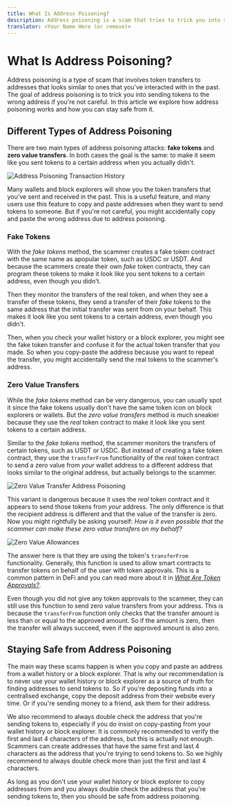 ```yaml
---
title: What Is Address Poisoning?
description: Address poisoning is a scam that tries to trick you into sending money to the wrong address. Learn how address poisoning works and how you can stay safe from it.
translator: <Your Name Here (or remove)>
---
```


# What Is Address Poisoning?

Address poisoning is a type of scam that involves token transfers to addresses that looks similar to ones that you've interacted with in the past. The goal of address poisoning is to trick you into sending tokens to the wrong address if you're not careful. In this article we explore how address poisoning works and how you can stay safe from it.

## Different Types of Address Poisoning

There are two main types of address poisoning attacks: **fake tokens** and **zero value transfers**. In both cases the goal is the same: to make it seem like you sent tokens to a certain address when you actually didn't.

![Address Poisoning Transaction History](/assets/images/learn/security/what-is-address-poisoning/transaction-history.jpg)

Many wallets and block explorers will show you the token transfers that you've sent and received in the past. This is a useful feature, and many users use this feature to copy and paste addresses when they want to send tokens to someone. But if you're not careful, you might accidentally copy and paste the wrong address due to address poisoning.

### Fake Tokens

With the _fake tokens_ method, the scammer creates a fake token contract with the same name as apopular token, such as USDC or USDT. And because the scammers create their own _fake_ token contracts, they can program these tokens to make it look like you sent tokens to a certain address, even though you didn't.

Then they monitor the transfers of the real token, and when they see a transfer of these tokens, they send a transfer of their _fake_ tokens to the same address that the initial transfer was sent from on your behalf. This makes it look like you sent tokens to a certain address, even though you didn't.

Then, when you check your wallet history or a block explorer, you might see the fake token transfer and confuse it for the actual token transfer that you made. So when you copy-paste the address because you want to repeat the transfer, you might accidentally send the real tokens to the scammer's address.

### Zero Value Transfers

While the _fake tokens_ method can be very dangerous, you can usually spot it since the fake tokens usually don't have the same token icon on block explorers or wallets. But the _zero value transfers_ method is much sneakier because they use the _real_ token contract to make it look like you sent tokens to a certain address.

Similar to the _fake tokens_ method, the scammer monitors the transfers of certain tokens, such as USDT or USDC. But instead of creating a fake token contract, they use the `transferFrom` functionality of the _real_ token contract to send a zero value from _your_ wallet address to a different address that looks similar to the original address, but actually belongs to the scammer.

![Zero Value Transfer Address Poisoning](/assets/images/learn/security/what-is-address-poisoning/zero-transfer.jpg)

This variant is dangerous because it uses the _real_ token contract and it appears to send those tokens from _your_ address. The only difference is that the recipient address is different and that the value of the transfer is zero. Now you might rightfully be asking yourself: _How is it even possible that the scammer can make these zero value transfers on my behalf?_

![Zero Value Allowances](/assets/images/learn/security/what-is-address-poisoning/zero-transfer-allowances.jpg)

The answer here is that they are using the token's `transferFrom` functionality. Generally, this function is used to allow smart contracts to transfer tokens on behalf of the user with token approvals. This is a common pattern in DeFi and you can read more about it in _[What Are Token Approvals?](/learn/approvals/what-are-token-approvals)_.

Even though you did not give any token approvals to the scammer, they can still use this function to send zero value transfers from your address. This is because the `transferFrom` function only checks that the transfer amount is less than or equal to the approved amount. So if the amount is zero, then the transfer will always succeed, even if the approved amount is also zero.

## Staying Safe from Address Poisoning

The main way these scams happen is when you copy and paste an address from a wallet history or a block explorer. That is why our recommendation is to never use your wallet history or block explorer as a source of truth for finding addresses to send tokens to. So if you're depositing funds into a centralised exchange, copy the deposit address from their website every time. Or if you're sending money to a friend, ask them for their address.

We also recommend to always double check the address that you're sending tokens to, especially if you do insist on copy-pasting from your wallet history or block explorer. It is commonly recommended to verify the first and last 4 characters of the address, but this is actually not enough. Scammers can create addresses that have the same first and last 4 characters as the address that you're trying to send tokens to. So we highly recommend to always double check more than just the first and last 4 characters.

As long as you don't use your wallet history or block explorer to copy addresses from and you always double check the address that you're sending tokens to, then you should be safe from address poisoning.

